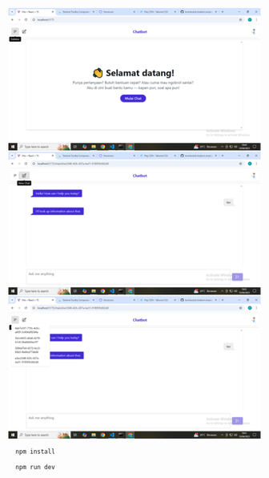 ![App Screenshot](./public/image.png)
![App Screenshot](./public/image1.png)
![App Screenshot](./public/image2.png)

```bash
  npm install
```

```bash
  npm run dev
```
